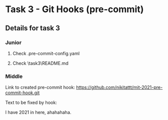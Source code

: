 # Task 3 - Git Hooks (pre-commit)

## Details for task 3

### Junior

1. Check \.pre-commit-config.yaml

2. Check \task3\README.md

### Middle

Link to created pre-commit hook: <https://github.com/nikitattt/mit-2021-pre-commit-hook.git>

Text to be fixed by hook:

I have 2021 in here, ahahahaha.
